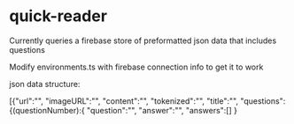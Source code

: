 # quick-reader

Currently queries a firebase store of preformatted json data that includes questions

Modify environments.ts with firebase connection info to get it to work

json data structure:

[{"url":"",
"imageURL":"",
"content":"",
"tokenized":"",
"title":"",
"questions":{(questionNumber):{
  "question":"",
  "answer":"",
  "answers":[]
}
  
